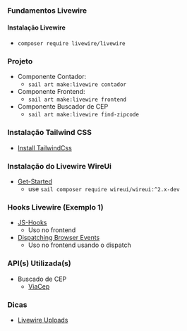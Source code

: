 ### Fundamentos Livewire

#### Instalação Livewire
* `composer require livewire/livewire`

### Projeto 
* Componente Contador:
  * `sail art make:livewire contador`
* Componente Frontend:
  * `sail art make:livewire frontend`
* Componente Buscador de CEP
  * `sail art make:livewire find-zipcode`

### Instalação Tailwind CSS
* [Install TailwindCss](https://jobstreinamentos.com.br/support/knowledgebase.php?article=3)

### Instalação do Livewire WireUi
* [Get-Started](https://livewire-wireui.com/docs/get-started)
  * use `sail composer require wireui/wireui:^2.x-dev`

### Hooks Livewire (Exemplo 1)
* [JS-Hooks](https://laravel-livewire.com/docs/2.x/lifecycle-hooks#js-hooks)
  * Uso no frontend
* [Dispatching Browser Events](https://laravel-livewire.com/docs/2.x/events#browser)
  * Uso no frontend usando o dispatch

### API(s) Utilizada(s)
* Buscado de CEP
  * [ViaCep](https://viacep.com.br/)

### Dicas
* [Livewire Uploads](https://laravel-livewire.com/docs/2.x/file-uploads#basic-upload)
